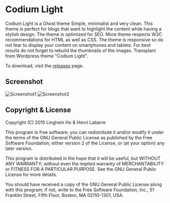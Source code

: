 # Codium Light

Codium Light is a Ghost theme Simple, minimalist and very clean. This theme is perfect for blogs that want to highlight the content while having a stylish design. The theme is optimized for SEO. More theme respects W3C recommendations for HTML as well as CSS. The theme is responsive so do not fear to display your content on smartphones and tablets. For best results do not forget to rebuild the thumbnails of the images. Transplant from Wordpress theme "Codium Light".

To download, visit the [releases](https://github.com/tichai/CodiumLight) page.

## Screenshot

![Screenshot1](https://github.com/tichai/CodiumLight/screenshot1.png)
![Screenshot2](https://github.com/tichai/CodiumLight/screenshot2.png)


## Copyright & License

Copyright (C) 2015  Linghein Ho & Henri Labarre

This program is free software; you can redistribute it and/or
modify it under the terms of the GNU General Public License
as published by the Free Software Foundation; either version 2
of the License, or (at your option) any later version.

This program is distributed in the hope that it will be useful,
but WITHOUT ANY WARRANTY; without even the implied warranty of
MERCHANTABILITY or FITNESS FOR A PARTICULAR PURPOSE.  See the
GNU General Public License for more details.

You should have received a copy of the GNU General Public License
along with this program; if not, write to the Free Software
Foundation, Inc., 51 Franklin Street, Fifth Floor, Boston, MA  02110-1301, USA.
